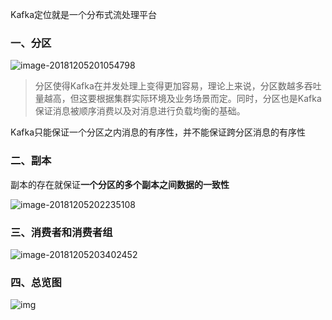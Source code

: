 Kafka定位就是一个分布式流处理平台

### 一、分区

![image-20181205201054798](https://ws2.sinaimg.cn/large/006tNbRwly1fxw4nohi3uj30jq0aumxy.jpg)

>分区使得Kafka在并发处理上变得更加容易，理论上来说，分区数越多吞吐量越高，但这要根据集群实际环境及业务场景而定。同时，分区也是Kafka保证消息被顺序消费以及对消息进行负载均衡的基础。

Kafka只能保证一个分区之内消息的有序性，并不能保证跨分区消息的有序性



### 二、副本

副本的存在就保证**一个分区的多个副本之间数据的一致性**

![image-20181205202235108](https://ws3.sinaimg.cn/large/006tNbRwly1fxw4zrygrrj30dw06qq3d.jpg)

### 三、消费者和消费者组

![image-20181205203402452](https://ws2.sinaimg.cn/large/006tNbRwly1fxw5bqtg1cj30ds0763z0.jpg)

### 四、总览图



![img](https://ws4.sinaimg.cn/large/006tNbRwly1fxw5owvzf3j31fv0u0ad4.jpg)